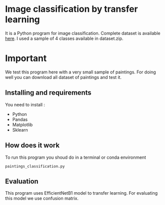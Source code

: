 # Image classification by transfer learning

It is a  Python program for image classification. Complete dataset is available [here](https://www.kaggle.com/ikarus777/best-artworks-of-all-time?select=images). I used a sample of 4 classes available in dataset.zip.

# Important
We test this program here with a very small sample of paintings. For doing well you can download all dataset of paintings and test it.

## Installing and requirements
You need to install :

 - Python
 - Pandas
 - Matplotlib
 - Sklearn
 
## How does it work
To run this program you shoud do in a terminal or conda environment
```
paintings_classification.py
 ```
## Evaluation
This program uses EfficientNetB1 model to transfer learning. For evaluating this model we use confusion matrix.

 
